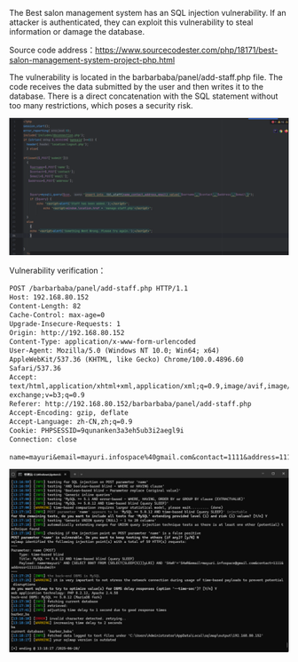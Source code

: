 



The Best salon management system has an SQL injection vulnerability. If an attacker is authenticated, they can exploit this vulnerability to steal information or damage the database.





Source code address：https://www.sourcecodester.com/php/18171/best-salon-management-system-project-php.html



The vulnerability is located in the barbarbaba/panel/add-staff.php file. The code receives the data submitted by the user and then writes it to the database. There is a direct concatenation with the SQL statement without too many restrictions, which poses a security risk.

![image-20250621120507132](images/image-20250621120507132.png)



Vulnerability verification：

```
POST /barbarbaba/panel/add-staff.php HTTP/1.1
Host: 192.168.80.152
Content-Length: 82
Cache-Control: max-age=0
Upgrade-Insecure-Requests: 1
Origin: http://192.168.80.152
Content-Type: application/x-www-form-urlencoded
User-Agent: Mozilla/5.0 (Windows NT 10.0; Win64; x64) AppleWebKit/537.36 (KHTML, like Gecko) Chrome/100.0.4896.60 Safari/537.36
Accept: text/html,application/xhtml+xml,application/xml;q=0.9,image/avif,image/webp,image/apng,*/*;q=0.8,application/signed-exchange;v=b3;q=0.9
Referer: http://192.168.80.152/barbarbaba/panel/add-staff.php
Accept-Encoding: gzip, deflate
Accept-Language: zh-CN,zh;q=0.9
Cookie: PHPSESSID=9qunanken3a3eh5ub3i2aegl9i
Connection: close

name=mayuri&email=mayuri.infospace%40gmail.com&contact=1111&address=111111&submit=
```

 ![image-20250621120439842](images/image-20250621120439842.png)



































